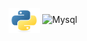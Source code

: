 <div style="display: inline_block"><br>
   <img align="center" alt="Python" height="40" width="50" src="https://raw.githubusercontent.com/devicons/devicon/master/icons/python/python-original.svg">
   <img alig="center" alt="Mysql" height="40" width="50" src="https://img.shields.io/badge/MySQL-00000F?style=for-the-badge&logo=mysql&logoColor=white"/>
</div>


<!---
nicolasgouvea/nicolasgouvea is a ✨ special ✨ repository because its `README.md` (this file) appears on your GitHub profile.
You can click the Preview link to take a look at your changes.
--->
